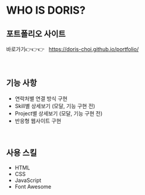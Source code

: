 # WHO IS DORIS?

## 포트폴리오 사이트

바로가기👉👉👉 &nbsp;&nbsp;https://doris-choi.github.io/portfolio/

<br>

## 기능 사항

- 연락처별 연결 방식 구현
- Skill별 상세보기 (모달, 기능 구현 전)
- Project별 상세보기 (모달, 기능 구현 전)
- 반응형 웹사이트 구현

<br>

## 사용 스킬

- HTML
- CSS
- JavaScript
- Font Awesome

